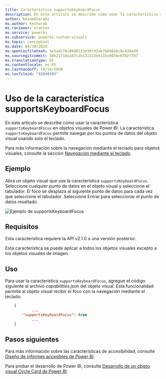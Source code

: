 ```yaml
---
title: Característica supportsKeyboardFocus
description: En este artículo se describe cómo usar la característica supportsKeyboardFocus en objetos visuales de Power BI y sus requisitos.
author: KesemSharabi
ms.author: kesharab
ms.reviewer: sranins
ms.service: powerbi
ms.subservice: powerbi-custom-visuals
ms.topic: conceptual
ms.date: 04/30/2020
ms.openlocfilehash: 1e5a4cf8c80d8123d39fd2ab76898abc0c439ad9
ms.sourcegitcommit: 50b21718a167c2b131313b4135c8034c6f027597
ms.translationtype: HT
ms.contentlocale: es-ES
ms.lasthandoff: 10/14/2020
ms.locfileid: "92049393"
---
```

# <a name="use-the-supportskeyboardfocus-feature"></a>Uso de la característica supportsKeyboardFocus

En este artículo se describe cómo usar la característica `supportsKeyboardFocus` en objetos visuales de Power BI.
La característica `supportsKeyboardFocus` permite navegar por los puntos de datos del objeto visual usando solo el teclado.

Para más información sobre la navegación mediante el teclado para objetos visuales, consulte la sección [Navegación mediante el teclado](../../create-reports/desktop-accessibility-consuming-tools.md#keyboard-navigation).

## <a name="example"></a>Ejemplo

Abra un objeto visual que use la característica `supportsKeyboardFocus`. Seleccione cualquier punto de datos en el objeto visual y seleccione el tabulador. El foco se desplaza al siguiente punto de datos para cada vez que seleccione el tabulador. Seleccione Entrar para seleccionar el punto de datos resaltado.

![Ejemplo de supportsKeyboardFocus](./media/supportskeyboardfocus-feature/supports-keyboard-focus-example.png)

## <a name="requirements"></a>Requisitos

Esta característica requiere la API v2.1.0 o una versión posterior.

Esta característica se puede aplicar a todos los objetos visuales excepto a los objetos visuales de imagen.

## <a name="usage"></a>Uso

Para usar la característica `supportsKeyboardFocus`, agregue el código siguiente al archivo *capabilities.json* del objeto visual.
Esta funcionalidad permite al objeto visual recibir el foco con la navegación mediante el teclado.

```json
    {   
            ...
        "supportsKeyboardFocus": true
            ...
    }

```

## <a name="next-steps"></a>Pasos siguientes

Para más información sobre las características de accesibilidad, consulte [Diseño de informes accesibles de Power BI](../../create-reports/desktop-accessibility-creating-reports.md).

Para probar el desarrollo de Power BI, consulte [Desarrollo de un objeto visual Circle Card de Power BI](develop-circle-card.md).
